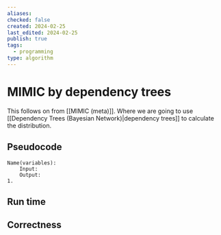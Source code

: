 ```yaml
---
aliases: 
checked: false
created: 2024-02-25
last_edited: 2024-02-25
publish: true
tags:
  - programming
type: algorithm
---
```

# MIMIC by dependency trees

This follows on from [[MIMIC (meta)]]. Where we are going to use [[Dependency Trees (Bayesian Network)|dependency trees]] to calculate the distribution.

## Pseudocode

```pseudocode
Name(variables):
	Input:
	Output:
1. 
```

## Run time



## Correctness

